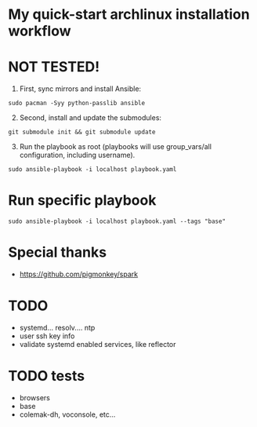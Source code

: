 # My quick-start archlinux installation workflow
# NOT TESTED!

1. First, sync mirrors and install Ansible:

```shell
sudo pacman -Syy python-passlib ansible
```

2. Second, install and update the submodules:

```shell
git submodule init && git submodule update
```

3. Run the playbook as root (playbooks will use group_vars/all configuration, including username).

```shell
sudo ansible-playbook -i localhost playbook.yaml
```

# Run specific playbook

```shell
sudo ansible-playbook -i localhost playbook.yaml --tags "base"
```

# Special thanks
- https://github.com/pigmonkey/spark

# TODO
- systemd... resolv.... ntp
- user ssh key info
- validate systemd enabled services, like reflector

# TODO tests
- browsers
- base
- colemak-dh, voconsole, etc... 
